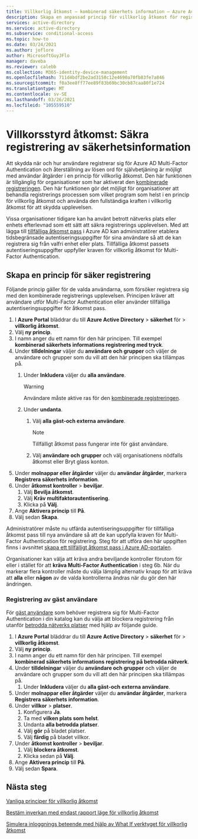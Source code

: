 ```yaml
---
title: Villkorlig åtkomst – kombinerad säkerhets information – Azure Active Directory
description: Skapa en anpassad princip för villkorlig åtkomst för registrering av säkerhets information
services: active-directory
ms.service: active-directory
ms.subservice: conditional-access
ms.topic: how-to
ms.date: 03/24/2021
ms.author: joflore
author: MicrosoftGuyJFlo
manager: daveba
ms.reviewer: calebb
ms.collection: M365-identity-device-management
ms.openlocfilehash: 711d4bdf2be2ad3158c12e4690a70fb83fe7a846
ms.sourcegitcommit: f0a3ee8ff77ee89f83b69bc30cb87caa80f1e724
ms.translationtype: MT
ms.contentlocale: sv-SE
ms.lasthandoff: 03/26/2021
ms.locfileid: "105559510"
---
```

# <a name="conditional-access-securing-security-info-registration"></a>Villkorsstyrd åtkomst: Säkra registrering av säkerhetsinformation

Att skydda när och hur användare registrerar sig för Azure AD Multi-Factor Authentication och återställning av lösen ord för självbetjäning är möjligt med användar åtgärder i en princip för villkorlig åtkomst. Den här funktionen är tillgänglig för organisationer som har aktiverat den [kombinerade registreringen](../authentication/concept-registration-mfa-sspr-combined.md). Den här funktionen gör det möjligt för organisationer att behandla registrerings processen som vilket program som helst i en princip för villkorlig åtkomst och använda den fullständiga kraften i villkorlig åtkomst för att skydda upplevelsen. 

Vissa organisationer tidigare kan ha använt betrott nätverks plats eller enhets efterlevnad som ett sätt att säkra registrerings upplevelsen. Med att lägga till [tillfälliga åtkomst pass](../authentication/howto-authentication-temporary-access-pass.md) i Azure AD kan administratörer etablera tidsbegränsade autentiseringsuppgifter för sina användare så att de kan registrera sig från valfri enhet eller plats. Tillfälliga åtkomst passets autentiseringsuppgifter uppfyller kraven för villkorlig åtkomst för Multi-Factor Authentication.

## <a name="create-a-policy-to-secure-registration"></a>Skapa en princip för säker registrering

Följande princip gäller för de valda användarna, som försöker registrera sig med den kombinerade registrerings upplevelsen. Principen kräver att användare utför Multi-Factor Authentication eller använder tillfälliga autentiseringsuppgifter för åtkomst pass.

1. I **Azure Portal** bläddrar du till **Azure Active Directory**  >  **säkerhet** för  >  **villkorlig åtkomst**.
1. Välj **ny princip**.
1. I namn anger du ett namn för den här principen. Till exempel **kombinerad säkerhets informations registrering med tryck**.
1. Under **tilldelningar** väljer du **användare och grupper** och väljer de användare och grupper som du vill att den här principen ska tillämpas på.
   1. Under **Inkludera** väljer du **alla användare**.

      > [!WARNING]
      > Användare måste aktive ras för den [kombinerade registreringen](../authentication/howto-registration-mfa-sspr-combined.md).

   1. Under **undanta**.
      1. Välj **alla gäst-och externa användare**.
      
         > [!NOTE]
         > Tillfälligt åtkomst pass fungerar inte för gäst användare.

      1. Välj **användare och grupper** och välj organisationens nödfalls åtkomst eller Bryt glass konton. 
1. Under **molnappar eller åtgärder** väljer du **användar åtgärder**, markera **Registrera säkerhets information**.
1. Under **åtkomst kontroller**  >  **beviljar**.
   1. Välj **Bevilja åtkomst**.
   1. Välj **Kräv multifaktorautentisering**.
   1. Klicka på **Välj**.
1. Ange **Aktivera princip** till **På**.
1. Välj sedan **Skapa**.

Administratörer måste nu utfärda autentiseringsuppgifter för tillfälliga åtkomst pass till nya användare så att de kan uppfylla kraven för Multi-Factor Authentication för registrering. Steg för att utföra den här uppgiften finns i avsnittet [skapa ett tillfälligt åtkomst pass i Azure AD-portalen](../authentication/howto-authentication-temporary-access-pass.md#create-a-temporary-access-pass-in-the-azure-ad-portal).

Organisationer kan välja att kräva andra beviljande kontroller förutom för eller i stället för att **kräva Multi-Factor Authentication** i steg 6b. När du markerar flera kontroller måste du välja lämplig alternativ knapp för att kräva att **alla** eller **någon** av de valda kontrollerna ändras när du gör den här ändringen.

### <a name="guest-user-registration"></a>Registrering av gäst användare

För [gäst användare](../external-identities/what-is-b2b.md) som behöver registrera sig för Multi-Factor Authentication i din katalog kan du välja att blockera registrering från utanför [betrodda nätverks platser](concept-conditional-access-conditions.md#locations) med hjälp av följande guide.

1. I **Azure Portal** bläddrar du till **Azure Active Directory**  >  **säkerhet** för  >  **villkorlig åtkomst**.
1. Välj **ny princip**.
1. I namn anger du ett namn för den här principen. Till exempel **kombinerad säkerhets informations registrering på betrodda nätverk**.
1. Under **tilldelningar** väljer du **användare och grupper** och väljer de användare och grupper som du vill att den här principen ska tillämpas på.
   1. Under **Inkludera** väljer du **alla gäst-och externa användare**.
1. Under **molnappar eller åtgärder** väljer du **användar åtgärder**, markera **Registrera säkerhets information**.
1. Under **villkor**  >  **platser**.
   1. Konfigurera **Ja**.
   1. Ta med **vilken plats som helst**.
   1. Undanta **alla betrodda platser**.
   1. Välj **gör** på bladet platser.
   1. Välj **färdig** på bladet villkor.
1. Under **åtkomst kontroller**  >  **beviljar**.
   1. Välj **blockera åtkomst**.
   1. Klicka sedan på **Välj**.
1. Ange **Aktivera princip** till **På**.
1. Välj sedan **Spara**.

## <a name="next-steps"></a>Nästa steg

[Vanliga principer för villkorlig åtkomst](concept-conditional-access-policy-common.md)

[Bestäm inverkan med endast rapport läge för villkorlig åtkomst](howto-conditional-access-insights-reporting.md)

[Simulera inloggnings beteende med hjälp av What If verktyget för villkorlig åtkomst](troubleshoot-conditional-access-what-if.md)
